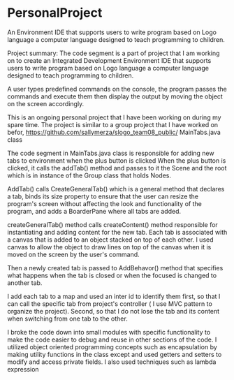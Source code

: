 # PersonalProject

An Environment IDE that supports users to write program based on Logo language a computer language designed to teach programming to children.


Project summary:
The code segment is a part of project that I am working on to create an Integrated Development Environment IDE that supports users to write program based on Logo language a computer language designed to teach programming to children.

A user types predefined commands on the console, the program passes the commands and execute them then display the output by moving the object on the screen accordingly.

This is an ongoing personal project that I have been working on during my spare time. The project is similar to a group project that I have worked on befor, https://github.com/sallymerza/slogo_team08_public/
MainTabs.java class

The code segment in MainTabs.java class is responsible for adding new tabs to environment when the plus button is clicked
When the plus button is clicked, it calls the addTab() method and passes to it the Scene and  the root which is in instance of the Group class that holds Nodes.

AddTab() calls CreateGeneralTab() which is a general method that declares a tab, binds its size property to ensure that the user can resize the program's screen without affecting the look and functionality of the program, and adds a BoarderPane where all tabs are added.

createGeneralTab() method calls createContent() method responsible for instantiating and adding content for the new tab. Each tab is associated with a canvas that is added to an object stacked on top of each other. I used canvas to allow the object to draw lines on top of the canvas when it is moved on the screen by the user's command.

 Then a  newly created tab is passed to AddBehavor() method that specifies  what happens when the tab is closed or when the focused is changed to another tab.
 
I add each tab to a map and used an inter id to identify them first, so that I can call the specific tab from project's controller ( I use MVC pattern to organize the project). Second, so that I do not lose the tab and its content when switching from one tab to the other. 

I broke the code down into small modules with specific functionality to make the code easier to debug and reuse in other sections of the code. I utilized object oriented programming concepts such as encapsulation by making utility functions in the class except and used getters and setters to modify and access private fields.  I also used techniques such as lambda expression

